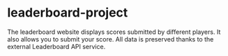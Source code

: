 # leaderboard-project
The leaderboard website displays scores submitted by different players. It also allows you to submit your score. All data is preserved thanks to the external Leaderboard API service.
